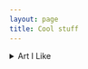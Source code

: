 ```yaml
---
layout: page
title: Cool stuff
---
```


<details>
  <summary>Art I Like</summary>
  <img src="/thumbnail/Bosch-triptych-the-temptation-of-st-anthony.jpg" width="100", /The_Triumph_of_Death_by_Pieter_Bruegel_the_Elder.jpg/>
  Bosch The Temptation of St.Anthony
  <img src="/images/Brueghel_hunters_in_the_snow.jpg"/>
  Brueghel Hunters in the Snow
  <img src="/images/Brueghel-the-triumph-of-death.jpg"/>
  Brueghel/Bosch? The Triumph of Death
  <img src="/images/john_waterhouse_magic_circle.jpg" width="750"/>
  Waterhouse Magic Circle
  <img src="/images/john_waterhouse_lady_of_shalott.jpg"/)
  Waterhouse The Lday of Shalott
  
</details>


### Microscopy
electron images


immunofluorescence images


xenium in situ images

### Monkeys


### Books


<br>
<br>
<br>





